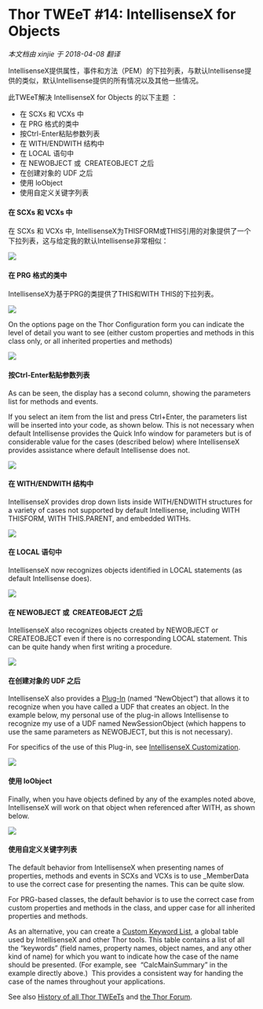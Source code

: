 ﻿Thor TWEeT #14: IntellisenseX for Objects
===
_本文档由 xinjie 于 2018-04-08 翻译_

IntellisenseX提供属性，事件和方法（PEM）的下拉列表，与默认Intellisense提供的类似，默认Intellisense提供的所有情况以及其他一些情况。

此TWEeT解决 IntellisenseX for Objects 的以下主题 ：

*   在 SCXs 和 VCXs 中
*   在 PRG 格式的类中
*   按Ctrl-Enter粘贴参数列表
*   在 WITH/ENDWITH 结构中
*   在 LOCAL 语句中
*   在 NEWOBJECT 或  CREATEOBJECT 之后
*   在创建对象的 UDF 之后
*   使用 loObject
*   使用自定义关键字列表

#### 在 SCXs 和 VCXs 中

在 SCXs 和 VCXs 中, IntellisenseX为THISFORM或THIS引用的对象提供了一个下拉列表，这与给定我的默认Intellisense非常相似：

![](Images/Tweet14a.png)


#### 在 PRG 格式的类中

IntellisenseX为基于PRG的类提供了THIS和WITH THIS的下拉列表。

![](Images/Tweet14b.png)

On the options page on the Thor Configuration form you can indicate the level of detail you want to see (either custom properties and methods in this class only, or all inherited properties and methods)

![](Images/Tweet14c.png)

#### 按Ctrl-Enter粘贴参数列表

As can be seen, the display has a second column, showing the parameters list for methods and events.

If you select an item from the list and press Ctrl+Enter, the parameters list will be inserted into your code, as shown below. This is not necessary when default Intellisense provides the Quick Info window for parameters but is of considerable value for the cases (described below) where IntellisenseX provides assistance where default Intellisense does not.

![](Images/Tweet14d.png)

#### 在 WITH/ENDWITH 结构中

IntellisenseX provides drop down lists inside WITH/ENDWITH structures for a variety of cases not supported by default Intellisense, including WITH THISFORM, WITH THIS.PARENT, and embedded WITHs.

![](Images/Tweet14e.png)

#### 在 LOCAL 语句中

IntellisenseX now recognizes objects identified in LOCAL statements (as default Intellisense does).

![](Images/Tweet14f.png)

#### 在 NEWOBJECT 或  CREATEOBJECT 之后

IntellisenseX also recognizes objects created by NEWOBJECT or CREATEOBJECT even if there is no corresponding LOCAL statement. This can be quite handy when first writing a procedure.

![](Images/Tweet14g.png)

#### 在创建对象的 UDF 之后

IntellisenseX also provides a [Plug-In](../Thor_add_plugins.md) (named “NewObject”) that allows it to recognize when you have called a UDF that creates an object. In the example below, my personal use of the plug-in allows Intellisense to recognize my use of a UDF named NewSessionObject (which happens to use the same parameters as NEWOBJECT, but this is not necessary).

For specifics of the use of this Plug-in, see [IntellisenseX Customization](Tweet_18.md).

![](Images/Tweet14h.png)

#### 使用 loObject

Finally, when you have objects defined by any of the examples noted above, IntellisenseX will work on that object when referenced after WITH, as shown below.

![](Images/Tweet14i.png)

#### 使用自定义关键字列表

The default behavior from IntellisenseX when presenting names of properties, methods and events in SCXs and VCXs is to use _MemberData to use the correct case for presenting the names. This can be quite slow.

For PRG-based classes, the default behavior is to use the correct case from custom properties and methods in the class, and upper case for all inherited properties and methods.

As an alternative, you can create a [Custom Keyword List](Tweet_16.md), a global table used by IntellisenseX and other Thor tools. This table contains a list of all the “keywords” (field names, property names, object names, and any other kind of name) for which you want to indicate how the case of the name should be presented. (For example, see  “CalcMainSummary” in the example directly above.)  This provides a consistent way for handing the case of the names throughout your applications.

See also [History of all Thor TWEeTs](../TWEeTs.md) and [the Thor Forum](https://groups.google.com/forum/?fromgroups#!forum/FoxProThor).
